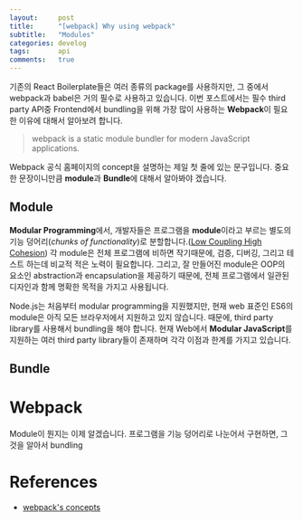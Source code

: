 ```yaml
---
layout:     post
title:      "[webpack] Why using webpack"
subtitle:   "Modules"
categories: develog
tags:       api
comments:   true
---
```


기존의 React Boilerplate들은 여러 종류의 package를 사용하지만, 그 중에서 webpack과 babel은 거의 필수로 사용하고 있습니다. 이번 포스트에서는 필수 third party API중 Frontend에서 bundling을 위해 가장 많이 사용하는 **Webpack**이 필요한 이유에 대해서 알아보려 합니다.

> webpack is a static module bundler for modern JavaScript applications.

Webpack 공식 홈페이지의 concept을 설명하는 제일 첫 줄에 있는 문구입니다. 중요한 문장이니만큼 **module**과 **Bundle**에 대해서 알아봐야 겠습니다.


## Module

**Modular Programming**에서, 개발자들은 프로그램을 **module**이라고 부르는 별도의 기능 덩어리(_chunks of functionality_)로 분할합니다.([Low Coupling High Cohesion](https://stackoverflow.com/questions/14000762/what-does-low-in-coupling-and-high-in-cohesion-mean)) 각 module은 전체 프로그램에 비하면 작기때문에, 검증, 디버깅, 그리고 테스트 하는데 비교적 적은 노력이 필요합니다. 그리고, 잘 만들어진 module은 OOP의 요소인 abstraction과 encapsulation을 제공하기 때문에, 전체 프로그램에서 일관된 디자인과 함께 명확한 목적을 가지고 사용됩니다.

Node.js는 처음부터 modular programming을 지원했지만, 현재 web 표준인 ES6의 module은 아직 모든 브라우저에서 지원하고 있지 않습니다. 때문에, third party library를 사용해서 bundling을 해야 합니다. 현재 Web에서 **Modular JavaScript**를 지원하는 여러 third party library들이 존재하며 각각 이점과 한계를 가지고 있습니다.

## Bundle



# Webpack

Module이 뭔지는 이제 알겠습니다. 프로그램을 기능 덩어리로 나눈어서 구현하면, 그것을 알아서 bundling


# References

* [webpack's concepts](https://webpack.js.org/concepts/)